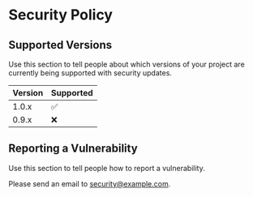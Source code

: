 # Security Policy

## Supported Versions
Use this section to tell people about which versions of your project are currently being supported with security updates.

| Version | Supported          |
| ------- | ------------------ |
| 1.0.x   | :white_check_mark: |
| 0.9.x   | :x:                |

## Reporting a Vulnerability
Use this section to tell people how to report a vulnerability.

Please send an email to [security@example.com](mailto:security@example.com).
